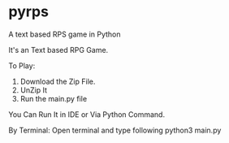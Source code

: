 # pyrps
A text based RPS game in Python

It's an Text based RPG Game.

To Play:
1. Download the Zip File.
2. UnZip It
3. Run the main.py file

You Can Run It in IDE or Via Python Command.

By Terminal:
Open terminal and type following
python3 main.py
